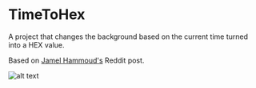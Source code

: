 # TimeToHex
A project that changes the background based on the current time turned into a HEX value.

Based on [Jamel Hammoud's](https://jamelhammoud.com) Reddit post.

![alt text](https://i.imgur.com/hZ43DH7.png)
